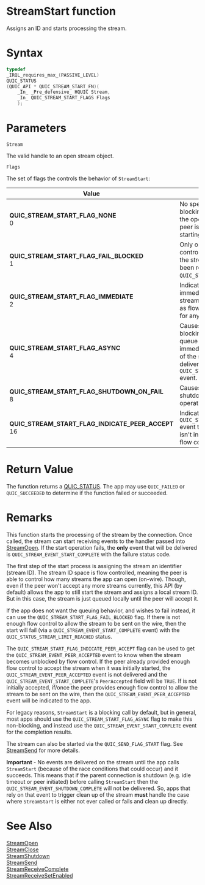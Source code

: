 StreamStart function
======

Assigns an ID and starts processing the stream.

# Syntax

```C
typedef
_IRQL_requires_max_(PASSIVE_LEVEL)
QUIC_STATUS
(QUIC_API * QUIC_STREAM_START_FN)(
    _In_ _Pre_defensive_ HQUIC Stream,
    _In_ QUIC_STREAM_START_FLAGS Flags
    );
```

# Parameters

`Stream`

The valid handle to an open stream object.

`Flags`

The set of flags the controls the behavior of `StreamStart`:

Value | Meaning
--- | ---
**QUIC_STREAM_START_FLAG_NONE**<br>0 | No special behavior. Executes as a blocking call, returning only after the operation has completed. The peer is not informed of the stream starting until the app sends data.
**QUIC_STREAM_START_FLAG_FAIL_BLOCKED**<br>1 | Only opens the stream if flow control (from the peer) allows. If the stream count limit has currently been reached the start will fail with `QUIC_STATUS_STREAM_LIMIT_REACHED`.
**QUIC_STREAM_START_FLAG_IMMEDIATE**<br>2 | Indicates that the peer should be immediately informed of the stream opening (or at least as soon as flow control allows) and not wait for any data to be sent first.
**QUIC_STREAM_START_FLAG_ASYNC**<br>4 | Causes the API to be non-blocking. The API call itself will just queue the operation and immediate return. The final result of the start operation will be delivered via the `QUIC_STREAM_EVENT_START_COMPLETE` event.
**QUIC_STREAM_START_FLAG_SHUTDOWN_ON_FAIL**<br>8 | Causes the stream to immediate shutdown (abortive) if the start operation fails.
**QUIC_STREAM_START_FLAG_INDICATE_PEER_ACCEPT**<br>16 | Indicates the app wants the `QUIC_STREAM_EVENT_PEER_ACCEPTED` event to be delivered if the stream isn't initially accepted (allowed by flow control) at start completion.

# Return Value

The function returns a [QUIC_STATUS](../v0/QUIC_STATUS.md). The app may use `QUIC_FAILED` or `QUIC_SUCCEEDED` to determine if the function failed or succeeded.

# Remarks

This function starts the processing of the stream by the connection. Once called, the stream can start receiving events to the handler passed into [StreamOpen](StreamOpen.md). If the start operation fails, the **only** event that will be delivered is `QUIC_STREAM_EVENT_START_COMPLETE` with the failure status code.

The first step of the start process is assigning the stream an identifier (stream ID). The stream ID space is flow controlled, meaning the peer is able to control how many streams the app can open (on-wire). Though, even if the peer won't accept any more streams currently, this API (by default) allows the app to still start the stream and assigns a local stream ID. But in this case, the stream is just queued locally until the peer will accept it.

If the app does not want the queuing behavior, and wishes to fail instead, it can use the `QUIC_STREAM_START_FLAG_FAIL_BLOCKED` flag. If there is not enough flow control to allow the stream to be sent on the wire, then the start will fail (via a `QUIC_STREAM_EVENT_START_COMPLETE` event) with the `QUIC_STATUS_STREAM_LIMIT_REACHED` status.

The `QUIC_STREAM_START_FLAG_INDICATE_PEER_ACCEPT` flag can be used to get the `QUIC_STREAM_EVENT_PEER_ACCEPTED` event to know when the stream becomes unblocked by flow control. If the peer already provided enough flow control to accept the stream when it was initially started, the `QUIC_STREAM_EVENT_PEER_ACCEPTED` event is not delivered and the `QUIC_STREAM_EVENT_START_COMPLETE`'s `PeerAccepted` field will be `TRUE`. If is not initially accepted, if/once the peer provides enough flow control to allow the stream to be sent on the wire, then the `QUIC_STREAM_EVENT_PEER_ACCEPTED` event will be indicated to the app.

For legacy reasons, `StreamStart` is a blocking call by default, but in general, most apps should use the `QUIC_STREAM_START_FLAG_ASYNC` flag to make this non-blocking, and instead use the `QUIC_STREAM_EVENT_START_COMPLETE` event for the completion results.

The stream can also be started via the `QUIC_SEND_FLAG_START` flag. See [StreamSend](StreamSend.md) for more details.

**Important** - No events are delivered on the stream until the app calls `StreamStart` (because of the race conditions that could occur) and it succeeds. This means that if the parent connection is shutdown (e.g. idle timeout or peer initiated) before calling `StreamStart` then the `QUIC_STREAM_EVENT_SHUTDOWN_COMPLETE` will not be delivered. So, apps that rely on that event to trigger clean up of the stream **must** handle the case where `StreamStart` is either not ever called or fails and clean up directly.

# See Also

[StreamOpen](StreamOpen.md)<br>
[StreamClose](StreamClose.md)<br>
[StreamShutdown](StreamShutdown.md)<br>
[StreamSend](StreamSend.md)<br>
[StreamReceiveComplete](StreamReceiveComplete.md)<br>
[StreamReceiveSetEnabled](StreamReceiveSetEnabled.md)<br>
